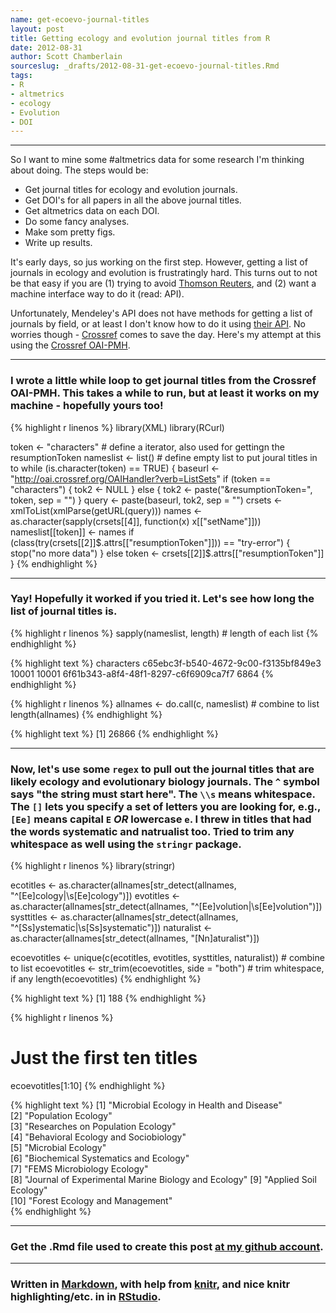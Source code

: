```yaml
---
name: get-ecoevo-journal-titles
layout: post
title: Getting ecology and evolution journal titles from R
date: 2012-08-31
author: Scott Chamberlain
sourceslug: _drafts/2012-08-31-get-ecoevo-journal-titles.Rmd
tags: 
- R
- altmetrics
- ecology
- Evolution
- DOI
---
```



*********

So I want to mine some #altmetrics data for some research I'm thinking about doing.  The steps would be: 

+ Get journal titles for ecology and evolution journals. 
+ Get DOI's for all papers in all the above journal titles. 
+ Get altmetrics data on each DOI. 
+ Do some fancy analyses. 
+ Make som pretty figs. 
+ Write up results. 

It's early days, so jus working on the first step.  However, getting a list of journals in ecology and evolution is frustratingly hard.  This turns out to not be that easy if you are (1) trying to avoid [Thomson Reuters](http://thomsonreuters.com/), and (2) want a machine interface way to do it (read: API). 

Unfortunately, Mendeley's API does not have methods for getting a list of journals by field, or at least I don't know how to do it using [their API](http://apidocs.mendeley.com/).  No worries though - [Crossref](http://crossref.org/) comes to save the day.   Here's my attempt at this using the [Crossref OAI-PMH](http://help.crossref.org/#using_oai_pmh).

*********

### I wrote a little while loop to get journal titles from the Crossref OAI-PMH. This takes a while to run, but at least it works on my machine - hopefully yours too!

{% highlight r linenos %}
library(XML)
library(RCurl)

token <- "characters"  # define a iterator, also used for gettingn the resumptionToken
nameslist <- list()  # define empty list to put joural titles in to
while (is.character(token) == TRUE) {
    baseurl <- "http://oai.crossref.org/OAIHandler?verb=ListSets"
    if (token == "characters") {
        tok2 <- NULL
    } else {
        tok2 <- paste("&resumptionToken=", token, sep = "")
    }
    query <- paste(baseurl, tok2, sep = "")
    crsets <- xmlToList(xmlParse(getURL(query)))
    names <- as.character(sapply(crsets[[4]], function(x) x[["setName"]]))
    nameslist[[token]] <- names
    if (class(try(crsets[[2]]$.attrs[["resumptionToken"]])) == "try-error") {
        stop("no more data")
    } else token <- crsets[[2]]$.attrs[["resumptionToken"]]
}
{% endhighlight %}


*********

### Yay!  Hopefully it worked if you tried it.  Let's see how long the list of journal titles is.

{% highlight r linenos %}
sapply(nameslist, length)  # length of each list
{% endhighlight %}



{% highlight text %}
                          characters c65ebc3f-b540-4672-9c00-f3135bf849e3 
                               10001                                10001 
6f61b343-a8f4-48f1-8297-c6f6909ca7f7 
                                6864 
{% endhighlight %}



{% highlight r linenos %}
allnames <- do.call(c, nameslist)  # combine to list
length(allnames)
{% endhighlight %}



{% highlight text %}
[1] 26866
{% endhighlight %}


*********


### Now, let's use some `regex` to pull out the journal titles that are likely ecology and evolutionary biology journals.  The `^` symbol says "the string must start here". The `\\s` means whitespace.  The `[]` lets you specify a set of letters you are looking for, e.g., `[Ee]` means capital `E` *OR* lowercase `e`.  I threw in titles that had the words systematic and natrualist too.  Tried to trim any whitespace as well using the `stringr` package.

{% highlight r linenos %}
library(stringr)

ecotitles <- as.character(allnames[str_detect(allnames, "^[Ee]cology|\\s[Ee]cology")])
evotitles <- as.character(allnames[str_detect(allnames, "^[Ee]volution|\\s[Ee]volution")])
systtitles <- as.character(allnames[str_detect(allnames, "^[Ss]ystematic|\\s[Ss]systematic")])
naturalist <- as.character(allnames[str_detect(allnames, "[Nn]aturalist")])

ecoevotitles <- unique(c(ecotitles, evotitles, systtitles, naturalist))  # combine to list
ecoevotitles <- str_trim(ecoevotitles, side = "both")  # trim whitespace, if any
length(ecoevotitles)
{% endhighlight %}



{% highlight text %}
[1] 188
{% endhighlight %}



{% highlight r linenos %}

# Just the first ten titles
ecoevotitles[1:10]
{% endhighlight %}



{% highlight text %}
 [1] "Microbial Ecology in Health and Disease"           
 [2] "Population Ecology"                                
 [3] "Researches on Population Ecology"                  
 [4] "Behavioral Ecology and Sociobiology"               
 [5] "Microbial Ecology"                                 
 [6] "Biochemical Systematics and Ecology"               
 [7] "FEMS Microbiology Ecology"                         
 [8] "Journal of Experimental Marine Biology and Ecology"
 [9] "Applied Soil Ecology"                              
[10] "Forest Ecology and Management"                     
{% endhighlight %}

*********

### Get the .Rmd file used to create this post [at my github account](https://github.com/sckott/sckott.github.com/tree/master/_drafts/2012-08-30-get-ecoevo-journal-titles.Rmd).

*********

### Written in [Markdown](http://daringfireball.net/projects/markdown/), with help from [knitr](http://yihui.name/knitr/), and nice knitr highlighting/etc. in in [RStudio](http://rstudio.org/).
